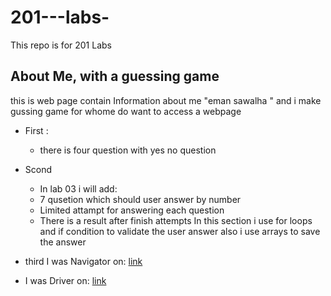 # 201---labs-
This repo is for 201 Labs

##  About Me, with a guessing game ##

this is web page contain Information about me "eman sawalha " and i make gussing game for whome do want to access a webpage 
- First : 
    - there is four question with yes no question 

- Scond 
    - In lab 03 i will add:
    - 7 qusetion which should user answer by number 
    - Limited attampt for answering each question
    - There is a result after finish attempts 
In this section i use for loops and if condition to validate the user answer also i use arrays to save the answer 

- third
I was Navigator on: [link](https://github.com/emansawalha/201---labs-)
- I was Driver on: [link](https://github.com/emansawalha/AboutMe)






